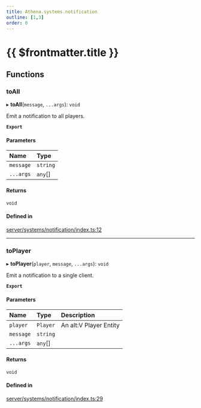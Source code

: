 ```yaml
---
title: Athena.systems.notification
outline: [1,3]
order: 0
---
```


# {{ $frontmatter.title }}


## Functions

### toAll

▸ **toAll**(`message`, `...args`): `void`

Emit a notification to all players.

**`Export`**

#### Parameters

| Name | Type |
| :------ | :------ |
| `message` | `string` |
| `...args` | `any`[] |

#### Returns

`void`

#### Defined in

[server/systems/notification/index.ts:12](https://github.com/Stuyk/altv-athena/blob/2ba937d/src/core/server/systems/notification/index.ts#L12)

___

### toPlayer

▸ **toPlayer**(`player`, `message`, `...args`): `void`

Emit a notification to a single client.

**`Export`**

#### Parameters

| Name | Type | Description |
| :------ | :------ | :------ |
| `player` | `Player` | An alt:V Player Entity |
| `message` | `string` |  |
| `...args` | `any`[] |  |

#### Returns

`void`

#### Defined in

[server/systems/notification/index.ts:29](https://github.com/Stuyk/altv-athena/blob/2ba937d/src/core/server/systems/notification/index.ts#L29)
